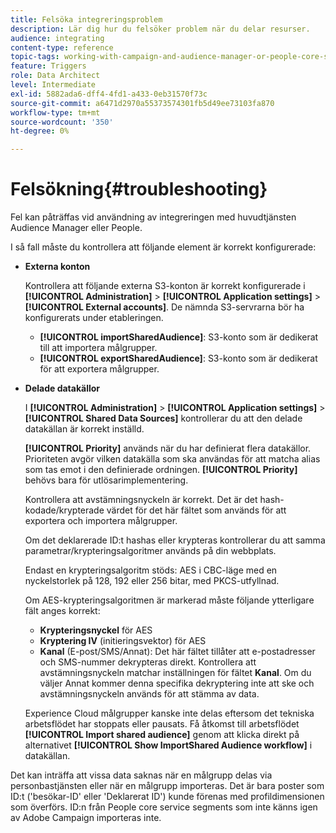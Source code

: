 ```yaml
---
title: Felsöka integreringsproblem
description: Lär dig hur du felsöker problem när du delar resurser.
audience: integrating
content-type: reference
topic-tags: working-with-campaign-and-audience-manager-or-people-core-service
feature: Triggers
role: Data Architect
level: Intermediate
exl-id: 5882ada6-dff4-4fd1-a433-0eb31570f73c
source-git-commit: a6471d2970a55373574301fb5d49ee73103fa870
workflow-type: tm+mt
source-wordcount: '350'
ht-degree: 0%

---
```


# Felsökning{#troubleshooting}

Fel kan påträffas vid användning av integreringen med huvudtjänsten Audience Manager eller People.

I så fall måste du kontrollera att följande element är korrekt konfigurerade:

* **Externa konton**

  Kontrollera att följande externa S3-konton är korrekt konfigurerade i **[!UICONTROL Administration]** > **[!UICONTROL Application settings]** > **[!UICONTROL External accounts]**. De nämnda S3-servrarna bör ha konfigurerats under etableringen.

   * **[!UICONTROL importSharedAudience]**: S3-konto som är dedikerat till att importera målgrupper.
   * **[!UICONTROL exportSharedAudience]**: S3-konto som är dedikerat för att exportera målgrupper.

* **Delade datakällor**

  I **[!UICONTROL Administration]** > **[!UICONTROL Application settings]** > **[!UICONTROL Shared Data Sources]** kontrollerar du att den delade datakällan är korrekt inställd.

  **[!UICONTROL Priority]** används när du har definierat flera datakällor. Prioriteten avgör vilken datakälla som ska användas för att matcha alias som tas emot i den definierade ordningen. **[!UICONTROL Priority]** behövs bara för utlösarimplementering.

  Kontrollera att avstämningsnyckeln är korrekt. Det är det hash-kodade/krypterade värdet för det här fältet som används för att exportera och importera målgrupper.

  Om det deklarerade ID:t hashas eller krypteras kontrollerar du att samma parametrar/krypteringsalgoritmer används på din webbplats.

  Endast en krypteringsalgoritm stöds: AES i CBC-läge med en nyckelstorlek på 128, 192 eller 256 bitar, med PKCS-utfyllnad.

  Om AES-krypteringsalgoritmen är markerad måste följande ytterligare fält anges korrekt:

   * **Krypteringsnyckel** för AES
   * **Kryptering IV** (initieringsvektor) för AES
   * **Kanal** (E-post/SMS/Annat): Det här fältet tillåter att e-postadresser och SMS-nummer dekrypteras direkt. Kontrollera att avstämningsnyckeln matchar inställningen för fältet **Kanal**. Om du väljer Annat kommer denna specifika dekryptering inte att ske och avstämningsnyckeln används för att stämma av data.

  Experience Cloud målgrupper kanske inte delas eftersom det tekniska arbetsflödet har stoppats eller pausats. Få åtkomst till arbetsflödet **[!UICONTROL Import shared audience]** genom att klicka direkt på alternativet **[!UICONTROL Show ImportShared Audience workflow]** i datakällan.

Det kan inträffa att vissa data saknas när en målgrupp delas via personbastjänsten eller när en målgrupp importeras. Det är bara poster som ID:t (&#39;besökar-ID&#39; eller &#39;Deklarerat ID&#39;) kunde förenas med profildimensionen som överförs. ID:n från People core service segments som inte känns igen av Adobe Campaign importeras inte.
